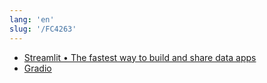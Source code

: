 ```yaml
---
lang: 'en'
slug: '/FC4263'
---
```


- [Streamlit • The fastest way to build and share data apps](https://streamlit.io/)
- [Gradio](https://gradio.app/)
